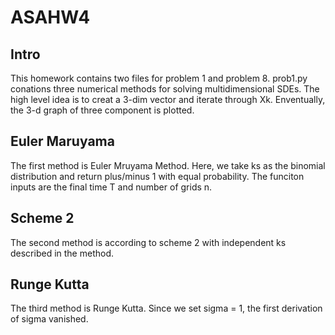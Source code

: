 # ASAHW4

## Intro
This homework contains two files for problem 1 and problem 8. prob1.py conations three numerical methods for solving multidimensional SDEs. The high level idea is to creat a 3-dim vector and iterate through Xk. Enventually, the 3-d graph of three component is plotted.

## Euler Maruyama
The first method is Euler Mruyama Method. Here, we take ks as the binomial distribution and return plus/minus 1 with equal probability. The funciton inputs are the final time T and number of grids n. 

## Scheme 2
The second method is according to scheme 2 with independent ks described in the method. 

## Runge Kutta
The third method is Runge Kutta. Since we set sigma = 1, the first derivation of sigma vanished. 
